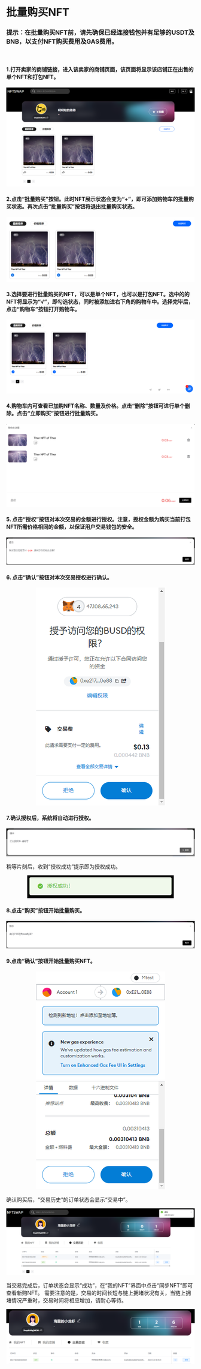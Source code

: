 # 批量购买NFT
### 提示：在批量购买NFT前，请先确保已经连接钱包并有足够的USDT及BNB，以支付NFT购买费用及GAS费用。

<br/>

#### 1.打开卖家的商铺链接，进入该卖家的商铺页面，该页面将显示该店铺正在出售的单个NFT和打包NFT。
 
<div align=center>
  <img src="https://github.com/NFTswapWhitePaper/Pictures/blob/main/%E6%89%B9%E9%87%8F%E8%B4%AD%E4%B9%B0%E5%95%86%E9%93%BA%E9%A1%B5.png">
</div>
 
#### 2.点击“批量购买”按钮。此时NFT展示状态会变为“+”，即可添加购物车的批量购买状态。再次点击“批量购买”按钮将退出批量购买状态。
 
<div align=center>
  <img src="https://github.com/NFTswapWhitePaper/Pictures/blob/main/%E6%89%B9%E9%87%8F%E8%B4%AD%E4%B9%B01.png">
</div>
 
#### 3.选择要进行批量购买的NFT，可以是单个NFT，也可以是打包NFT。选中的的NFT将显示为“√”，即勾选状态，同时被添加进右下角的购物车中。选择完毕后，点击“购物车”按钮打开购物车。
 
<div align=center>
  <img src="https://github.com/NFTswapWhitePaper/Pictures/blob/main/%E6%89%B9%E9%87%8F%E8%B4%AD%E4%B9%B02.png">
</div> 
 
#### 4.购物车内可查看已加购NFT名称、数量及价格。点击“删除”按钮可进行单个删除。点击“立即购买”按钮进行批量购买。

<div align=center>
  <img src="https://github.com/NFTswapWhitePaper/Pictures/blob/main/%E6%89%B9%E9%87%8F%E8%B4%AD%E4%B9%B0%E8%B4%AD%E7%89%A9%E8%BD%A6%E5%86%85.png">
</div>
 
#### 5. 点击“授权”按钮对本次交易的金额进行授权。注意，授权金额为购买当前打包NFT所需价格相同的金额，以保证用户交易钱包的安全。
 
<div align=center>
  <img src="https://github.com/NFTswapWhitePaper/Pictures/blob/main/%E6%89%B9%E9%87%8F%E8%B4%AD%E4%B9%B0%E8%B4%AD%E4%B9%B0%E6%94%AF%E4%BB%98%E6%8E%88%E6%9D%83.png">
</div>

#### 6. 点击“确认”按钮对本次交易授权进行确认。
 
<div align=center>
  <img src="https://github.com/NFTswapWhitePaper/Pictures/blob/main/%E6%89%B9%E9%87%8F%E8%B4%AD%E4%B9%B0%E8%B4%AD%E4%B9%B0%E6%8E%88%E6%9D%83.png">
</div>
 
#### 7.确认授权后，系统将自动进行授权。
  
<div align=center>
  <img src="https://github.com/NFTswapWhitePaper/Pictures/blob/main/%E6%89%B9%E9%87%8F%E8%B4%AD%E4%B9%B0%E6%8E%88%E6%9D%83%E4%B8%AD.png">
</div> 
  
稍等片刻后，收到“授权成功”提示即为授权成功。

<div align=center>
  <img src="https://github.com/NFTswapWhitePaper/Pictures/blob/main/%E6%89%93%E5%8C%85%E8%B4%AD%E4%B9%B0%E7%A1%AE%E8%AE%A4%E6%8E%88%E6%9D%83%E6%88%90%E5%8A%9F.png">
</div> 

#### 8.点击“购买”按钮开始批量购买。

<div align=center>
  <img src="https://github.com/NFTswapWhitePaper/Pictures/blob/main/%E6%89%B9%E9%87%8F%E8%B4%AD%E4%B9%B0%E8%B4%AD%E4%B9%B0.png">
</div> 
 
#### 9.点击“确认”按钮开始批量购买NFT。
 
<div align=center>
  <img src="https://github.com/NFTswapWhitePaper/Pictures/blob/main/%E6%89%93%E5%8C%85%E8%B4%AD%E4%B9%B0%E8%B4%AD%E4%B9%B0%E7%A1%AE%E8%AE%A4.png">
</div> 

确认购买后，“交易历史”的订单状态会显示“交易中”。

<div align=center>
  <img src="https://github.com/NFTswapWhitePaper/Pictures/blob/main/%E6%89%B9%E9%87%8F%E8%B4%AD%E4%B9%B0%E4%BA%A4%E6%98%93%E7%AD%89%E5%BE%85%E4%B8%AD.png">
</div> 

当交易完成后，订单状态会显示“成功”，在“我的NFT”界面中点击“同步NFT”即可查看新购NFT。
需要注意的是，交易的时间长短与链上拥堵状况有关，当链上拥堵情况严重时，交易时间将相应增加，请耐心等待。

<div align=center>
  <img src="https://github.com/NFTswapWhitePaper/Pictures/blob/main/%E6%89%B9%E9%87%8F%E4%BA%A4%E6%98%93%E6%88%90%E5%8A%9F.png">
</div> 


